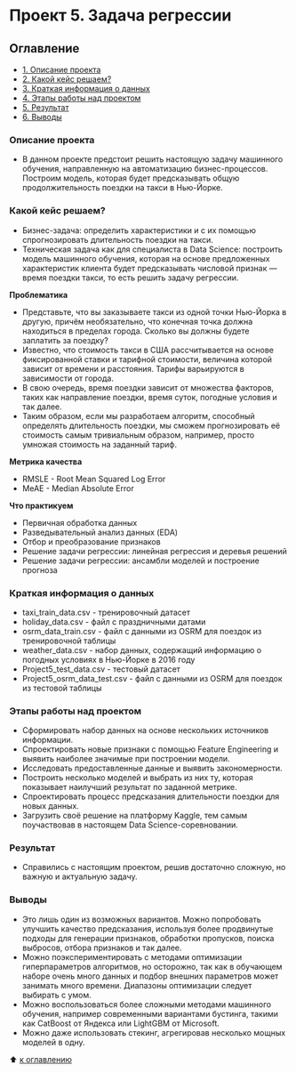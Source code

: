 # Проект 5. Задача регрессии


## Оглавление
- [1. Описание проекта](https://github.com/azudilins/sf_data_science/tree/main/project_5/README.md#Описание-проекта)
- [2. Какой кейс решаем?](https://github.com/azudilins/sf_data_science/tree/main/project_5/README.md#Какой-кейс-решаем)
- [3. Краткая информация о данных](https://github.com/azudilins/sf_data_science/tree/main/project_5/README.md#Краткая-информация-о-данных)
- [4. Этапы работы над проектом](https://github.com/azudilins/sf_data_science/tree/main/project_5/README.md#Этапы-работы-над-проектом)
- [5. Результат](https://github.com/azudilins/sf_data_science/tree/main/project_5/README.md#Результат)
- [6. Выводы](https://github.com/azudilins/sf_data_science/tree/main/project_5/README.md#Выводы)


### Описание проекта
- В данном проекте предстоит решить настоящую задачу машинного обучения, направленную на автоматизацию бизнес-процессов.
  Построим модель, которая будет предсказывать общую продолжительность поездки на такси в Нью-Йорке. 


### Какой кейс решаем?
- Бизнес-задача: определить характеристики и с их помощью спрогнозировать длительность поездки на такси.
- Техническая задача как для специалиста в Data Science: построить модель машинного обучения, которая на основе предложенных характеристик
  клиента будет предсказывать числовой признак — время поездки такси, то есть решить задачу регрессии.


**Проблематика**
- Представьте, что вы заказываете такси из одной точки Нью-Йорка в другую, причём необязательно, что конечная точка должна находиться в пределах города.
  Сколько вы должны будете заплатить за поездку?
- Известно, что стоимость такси в США рассчитывается на основе фиксированной ставки и тарифной стоимости, величина которой зависит от времени и
  расстояния. Тарифы варьируются в зависимости от города.
- В свою очередь, время поездки зависит от множества факторов, таких как направление поездки, время суток, погодные условия и так далее.
- Таким образом, если мы разработаем алгоритм, способный определять длительность поездки, мы сможем прогнозировать её стоимость самым тривиальным
  образом, например, просто умножая стоимость на заданный тариф.


**Метрика качества**
- RMSLE - Root Mean Squared Log Error
- MeAE - Median Absolute Error


**Что практикуем**
- Первичная обработка данных
- Разведывательный анализ данных (EDA)
- Отбор и преобразование признаков
- Решение задачи регрессии: линейная регрессия и деревья решений
- Решение задачи регрессии: ансамбли моделей и построение прогноза


### Краткая информация о данных
- taxi_train_data.csv - тренировочный датасет
- holiday_data.csv - файл с праздничными датами
- osrm_data_train.csv - файл с данными из OSRM для поездок из тренировочной таблицы
- weather_data.csv - набор данных, содержащий информацию о погодных условиях в Нью-Йорке в 2016 году
- Project5_test_data.csv - тестовый датасет
- Project5_osrm_data_test.csv - файл с данными из OSRM для поездок из тестовой таблицы


### Этапы работы над проектом
- Сформировать набор данных на основе нескольких источников информации.
- Спроектировать новые признаки с помощью Feature Engineering и выявить наиболее значимые при построении модели.
- Исследовать предоставленные данные и выявить закономерности.
- Построить несколько моделей и выбрать из них ту, которая показывает наилучший результат по заданной метрике.
- Спроектировать процесс предсказания длительности поездки для новых данных.
- Загрузить своё решение на платформу Kaggle, тем самым поучаствовав в настоящем Data Science-соревновании.


### Результат
- Справились с настоящим проектом, решив достаточно сложную, но важную и актуальную задачу.


### Выводы
- Это лишь один из возможных вариантов. Можно попробовать улучшить качество предсказания, используя более продвинутые подходы для генерации признаков,
  обработки пропусков, поиска выбросов, отбора признаков и так далее.
- Можно поэкспериментировать с методами оптимизации гиперпараметров алгоритмов, но осторожно, так как в обучающем наборе очень много данных и подбор
  внешних параметров может занимать много времени. Диапазоны оптимизации следует выбирать с умом.
- Можно воспользоваться более сложными методами машинного обучения, например современными вариантами бустинга, такими как CatBoost от Яндекса или
  LightGBM от Microsoft.
- Можно даже использовать стекинг, агрегировав несколько мощных моделей в одну.

:arrow_up: [к оглавлению](https://github.com/azudilins/sf_data_science/tree/main/project_5/README.md#Оглавление)